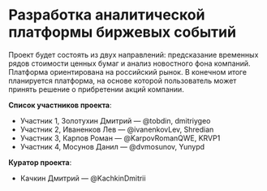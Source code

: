 # Разработка аналитической платформы биржевых событий
Проект будет состоять из двух направлений: предсказание временных рядов стоимости ценных бумаг и анализ новостного фона компаний. Платформа ориентирована на российский рынок. В конечном итоге планируется платформа, на основе которой пользователь может принять решение о прибретении акций компании.

**Список участников проекта**: 
- Участник 1, Золотухин Дмитрий — @tobdin, dmitriygeo
- Участник 2, Иваненков Лев — @ivanenkovLev, Shredian
- Участник 3, Карпов Роман — @KarpovRomanQWE, KRVP1
- Участник 4, Мосунов Данил — @dvmosunov,  Yunypd

**Куратор проекта**:
- Качкин Дмитрий — @KachkinDmitrii

